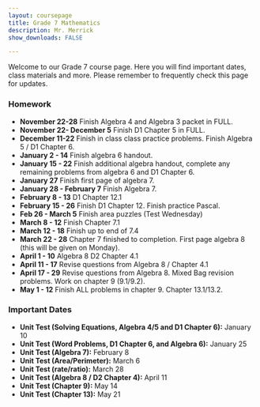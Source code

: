 ```yaml
---
layout: coursepage
title: Grade 7 Mathematics
description: Mr. Merrick 
show_downloads: FALSE

---
```


<!--- ### MATH 20-1 SECTION  ### --->
Welcome to our Grade 7 course page. Here you will find important dates, class materials and more. Please remember to frequently check this page for updates. 

<!--- To access the schoology page use this code: HRGC-TB6H-K38HK. ---> 

### Homework
* **November 22-28** Finish Algebra 4 and Algebra 3 packet in FULL.
* **November 22- December 5** Finish D1 Chapter 5 in FULL.
* **December 11-22** Finish in class class practice problems. Finish Algebra 5 / D1 Chapter 6.
* **January 2 - 14** Finish algebra 6 handout.
* **January 15 - 22** Finish additional algebra handout, complete any remaining problems from algebra 6 and D1 Chapter 6. 
* **January 27** Finish first page of algebra 7.
* **January 28 - February 7** Finish Algebra 7.
* **February 8 - 13** D1 Chapter 12.1
* **February 15 - 26** Finish D1 Chapter 12. Finish practice Pascal. 
* **Feb 26 - March 5** Finish area puzzles (Test Wednesday) 
* **March 8 - 12** Finish Chapter 7.1
* **March 12 - 18** Finish up to end of 7.4
* **March 22 - 28** Chapter 7 finished to completion. First page algebra 8 (this will be given on Monday). 
* **April 1 - 10** Algebra 8 D2 Chapter 4.1
* **April 11 - 17** Revise questions from Algebra 8 / Chapter 4.1
* **April 17 - 29** Revise questions from Algebra 8. Mixed Bag revision problems. Work on chapter 9 (9.1/9.2). 
* **May 1 - 12** Finish ALL problems in chapter 9. Chapter 13.1/13.2. 
      
### Important Dates 
* **Unit Test (Solving Equations, Algebra 4/5 and D1 Chapter 6):** January 10
* **Unit Test (Word Problems, D1 Chapter 6, and Algebra 6):** January 25
* **Unit Test (Algebra 7):** February 8 
* **Unit Test (Area/Perimeter):** March 6
* **Unit Test (rate/ratio):** March 28
* **Unit Test (Algebra 8 / D2 Chapter 4):** April 11
* **Unit Test (Chapter 9):** May 14
* **Unit Test (Chapter 13):** May 21 

  




